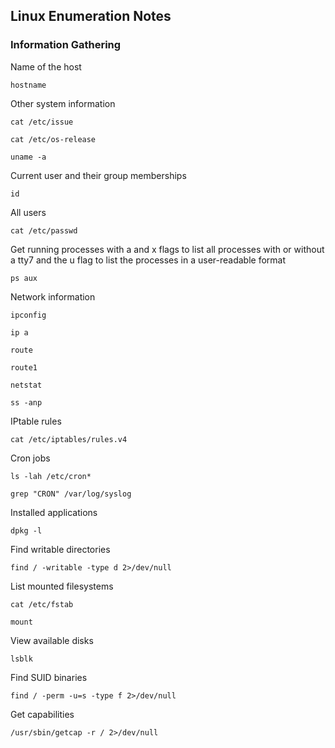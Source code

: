 ## Linux Enumeration Notes 

### Information Gathering  
Name of the host  
```
hostname
```

Other system information  
```
cat /etc/issue
```
```  
cat /etc/os-release
```
```  
uname -a
```  

Current user and their group memberships  
```
id
```  

All users  
```
cat /etc/passwd
```

Get running processes with a and x flags to list all processes with or without a tty7 and the u flag to list the processes in a user-readable format  
```
ps aux
```

Network information  
```
ipconfig
```
```  
ip a
```
```  
route
```
```  
route1
```
```  
netstat
```
```  
ss -anp
```  

IPtable rules  
```
cat /etc/iptables/rules.v4
```

Cron jobs  
```
ls -lah /etc/cron*
```
```
grep "CRON" /var/log/syslog
```

Installed applications  
```
dpkg -l
```  

Find writable directories  
```
find / -writable -type d 2>/dev/null
```

List mounted filesystems  
```
cat /etc/fstab
```
```
mount
```

View available disks
```
lsblk
```

Find SUID binaries  
```
find / -perm -u=s -type f 2>/dev/null
```  

Get capabilities  
```  
/usr/sbin/getcap -r / 2>/dev/null
```
